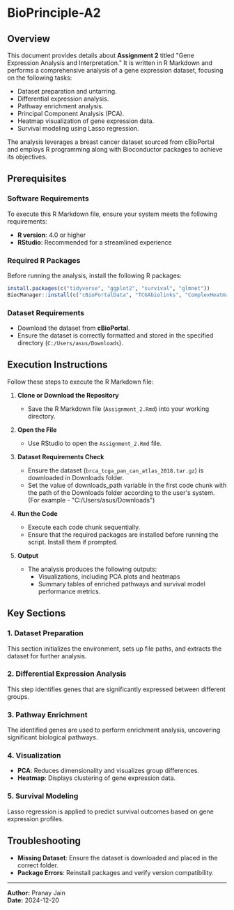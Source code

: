 # BioPrinciple-A2

## Overview

This document provides details about **Assignment 2** titled "Gene Expression Analysis and Interpretation." It is written in R Markdown and performs a comprehensive analysis of a gene expression dataset, focusing on the following tasks:

- Dataset preparation and untarring.
- Differential expression analysis.
- Pathway enrichment analysis.
- Principal Component Analysis (PCA).
- Heatmap visualization of gene expression data.
- Survival modeling using Lasso regression.

The analysis leverages a breast cancer dataset sourced from cBioPortal and employs R programming along with Bioconductor packages to achieve its objectives.

## Prerequisites

### Software Requirements

To execute this R Markdown file, ensure your system meets the following requirements:

- **R version**: 4.0 or higher
- **RStudio**: Recommended for a streamlined experience

### Required R Packages

Before running the analysis, install the following R packages:

```R
install.packages(c("tidyverse", "ggplot2", "survival", "glmnet"))
BiocManager::install(c("cBioPortalData", "TCGAbiolinks", "ComplexHeatmap", "clusterProfiler"))
```

### Dataset Requirements

- Download the dataset from **cBioPortal**.
- Ensure the dataset is correctly formatted and stored in the specified directory (`C:/Users/asus/Downloads`). 

## Execution Instructions

Follow these steps to execute the R Markdown file:

1. **Clone or Download the Repository**
   - Save the R Markdown file (`Assignment_2.Rmd`) into your working directory.

2. **Open the File**
   - Use RStudio to open the `Assignment_2.Rmd` file.

2. **Dataset Requirements Check**
   - Ensure the dataset (`brca_tcga_pan_can_atlas_2018.tar.gz`) is downloaded in Downloads folder.
   - Set the value of downloads_path variable in the first code chunk with the path of the Downloads folder according to the user's system. (For example - "C:/Users/asus/Downloads")

3. **Run the Code**
   - Execute each code chunk sequentially.
   - Ensure that the required packages are installed before running the script. Install them if prompted.

4. **Output**
   - The analysis produces the following outputs:
     - Visualizations, including PCA plots and heatmaps
     - Summary tables of enriched pathways and survival model performance metrics.

## Key Sections

### 1. Dataset Preparation

This section initializes the environment, sets up file paths, and extracts the dataset for further analysis.

### 2. Differential Expression Analysis

This step identifies genes that are significantly expressed between different groups.

### 3. Pathway Enrichment

The identified genes are used to perform enrichment analysis, uncovering significant biological pathways.

### 4. Visualization

- **PCA**: Reduces dimensionality and visualizes group differences.
- **Heatmap**: Displays clustering of gene expression data.

### 5. Survival Modeling

Lasso regression is applied to predict survival outcomes based on gene expression profiles.

## Troubleshooting

- **Missing Dataset**: Ensure the dataset is downloaded and placed in the correct folder.
- **Package Errors**: Reinstall packages and verify version compatibility.

---

**Author:** Pranay Jain  
**Date:** 2024-12-20

